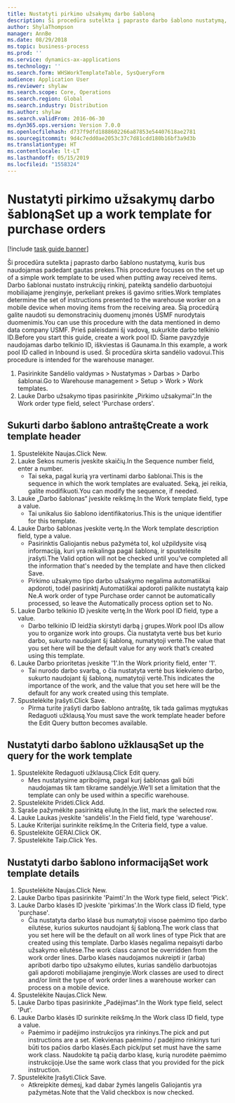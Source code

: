```yaml
---
title: Nustatyti pirkimo užsakymų darbo šabloną
description: Ši procedūra sutelkta į paprasto darbo šablono nustatymą, kuris bus naudojamas padedant gautas prekes.
author: ShylaThompson
manager: AnnBe
ms.date: 08/29/2018
ms.topic: business-process
ms.prod: ''
ms.service: dynamics-ax-applications
ms.technology: ''
ms.search.form: WHSWorkTemplateTable, SysQueryForm
audience: Application User
ms.reviewer: shylaw
ms.search.scope: Core, Operations
ms.search.region: Global
ms.search.industry: Distribution
ms.author: shylaw
ms.search.validFrom: 2016-06-30
ms.dyn365.ops.version: Version 7.0.0
ms.openlocfilehash: d737f9dfd1888602266a87853e54407618ae2781
ms.sourcegitcommit: 9d4c7edd0ae2053c37c7d81cdd180b16bf3a9d3b
ms.translationtype: HT
ms.contentlocale: lt-LT
ms.lasthandoff: 05/15/2019
ms.locfileid: "1558324"
---
```

# <a name="set-up-a-work-template-for-purchase-orders"></a><span data-ttu-id="7e166-103">Nustatyti pirkimo užsakymų darbo šabloną</span><span class="sxs-lookup"><span data-stu-id="7e166-103">Set up a work template for purchase orders</span></span>

[!include [task guide banner](../../includes/task-guide-banner.md)]

<span data-ttu-id="7e166-104">Ši procedūra sutelkta į paprasto darbo šablono nustatymą, kuris bus naudojamas padedant gautas prekes.</span><span class="sxs-lookup"><span data-stu-id="7e166-104">This procedure focuses on the set up of a simple work template to be used when putting away received items.</span></span> <span data-ttu-id="7e166-105">Darbo šablonai nustato instrukcijų rinkinį, pateiktą sandėlio darbuotojui mobiliajame įrenginyje, perkeliant prekes iš gavimo srities.</span><span class="sxs-lookup"><span data-stu-id="7e166-105">Work templates determine the set of instructions presented to the warehouse worker on a mobile device when moving items from the receiving area.</span></span> <span data-ttu-id="7e166-106">Šią procedūrą galite naudoti su demonstracinių duomenų įmonės USMF nurodytais duomenimis.</span><span class="sxs-lookup"><span data-stu-id="7e166-106">You can use this procedure with the data mentioned in demo data company USMF.</span></span> <span data-ttu-id="7e166-107">Prieš paleisdami šį vadovą, sukurkite darbo telkinio ID.</span><span class="sxs-lookup"><span data-stu-id="7e166-107">Before you start this guide, create a work pool ID.</span></span> <span data-ttu-id="7e166-108">Šiame pavyzdyje naudojamas darbo telkinio ID, iškviestas iš Gaunama.</span><span class="sxs-lookup"><span data-stu-id="7e166-108">In this example, a work pool ID called in Inbound is used.</span></span> <span data-ttu-id="7e166-109">Ši procedūra skirta sandėlio vadovui.</span><span class="sxs-lookup"><span data-stu-id="7e166-109">This procedure is intended for the warehouse manager.</span></span>

1. <span data-ttu-id="7e166-110">Pasirinkite Sandėlio valdymas > Nustatymas > Darbas > Darbo šablonai.</span><span class="sxs-lookup"><span data-stu-id="7e166-110">Go to Warehouse management > Setup > Work > Work templates.</span></span>
2. <span data-ttu-id="7e166-111">Lauke Darbo užsakymo tipas pasirinkite „Pirkimo užsakymai“.</span><span class="sxs-lookup"><span data-stu-id="7e166-111">In the Work order type field, select 'Purchase orders'.</span></span>

## <a name="create-a-work-template-header"></a><span data-ttu-id="7e166-112">Sukurti darbo šablono antraštę</span><span class="sxs-lookup"><span data-stu-id="7e166-112">Create a work template header</span></span>
1. <span data-ttu-id="7e166-113">Spustelėkite Naujas.</span><span class="sxs-lookup"><span data-stu-id="7e166-113">Click New.</span></span>
2. <span data-ttu-id="7e166-114">Lauke Sekos numeris įveskite skaičių.</span><span class="sxs-lookup"><span data-stu-id="7e166-114">In the Sequence number field, enter a number.</span></span>
    * <span data-ttu-id="7e166-115">Tai seka, pagal kurią yra vertinami darbo šablonai.</span><span class="sxs-lookup"><span data-stu-id="7e166-115">This is the sequence in which the work templates are evaluated.</span></span> <span data-ttu-id="7e166-116">Seką, jei reikia, galite modifikuoti.</span><span class="sxs-lookup"><span data-stu-id="7e166-116">You can modify the sequence, if needed.</span></span>  
3. <span data-ttu-id="7e166-117">Lauke „Darbo šablonas“ įveskite reikšmę.</span><span class="sxs-lookup"><span data-stu-id="7e166-117">In the Work template field, type a value.</span></span>
    * <span data-ttu-id="7e166-118">Tai unikalus šio šablono identifikatorius.</span><span class="sxs-lookup"><span data-stu-id="7e166-118">This is the unique identifier for this template.</span></span>  
4. <span data-ttu-id="7e166-119">Lauke Darbo šablonas įveskite vertę.</span><span class="sxs-lookup"><span data-stu-id="7e166-119">In the Work template description field, type a value.</span></span>
    * <span data-ttu-id="7e166-120">Pasirinktis Galiojantis nebus pažymėta tol, kol užpildysite visą informaciją, kuri yra reikalinga pagal šabloną, ir spustelėsite įrašyti.</span><span class="sxs-lookup"><span data-stu-id="7e166-120">The Valid option will not be checked until you’ve completed all the information that's needed by the template and have then clicked Save.</span></span>  
    * <span data-ttu-id="7e166-121">Pirkimo užsakymo tipo darbo užsakymo negalima automatiškai apdoroti, todėl pasirinktį Automatiškai apdoroti palikite nustatytą kaip Ne.</span><span class="sxs-lookup"><span data-stu-id="7e166-121">A work order of type Purchase order cannot be automatically processed, so leave the  Automatically process option set to No.</span></span>  
5. <span data-ttu-id="7e166-122">Lauke Darbo telkinio ID įveskite vertę.</span><span class="sxs-lookup"><span data-stu-id="7e166-122">In the Work pool ID field, type a value.</span></span>
    * <span data-ttu-id="7e166-123">Darbo telkinio ID leidžia skirstyti darbą į grupes.</span><span class="sxs-lookup"><span data-stu-id="7e166-123">Work pool IDs allow you to organize work into groups.</span></span> <span data-ttu-id="7e166-124">Čia nustatyta vertė bus bet kurio darbo, sukurto naudojant šį šabloną, numatytoji vertė.</span><span class="sxs-lookup"><span data-stu-id="7e166-124">The value that you set here will be the default value for any work that’s created using this template.</span></span>  
6. <span data-ttu-id="7e166-125">Lauke Darbo prioritetas įveskite '1'.</span><span class="sxs-lookup"><span data-stu-id="7e166-125">In the Work priority field, enter '1'.</span></span>
    * <span data-ttu-id="7e166-126">Tai nurodo darbo svarbą, o čia nustatyta vertė bus kiekvieno darbo, sukurto naudojant šį šabloną, numatytoji vertė.</span><span class="sxs-lookup"><span data-stu-id="7e166-126">This indicates the importance of the work, and the value that you set here will be the default for any work created using this template.</span></span>  
7. <span data-ttu-id="7e166-127">Spustelėkite Įrašyti.</span><span class="sxs-lookup"><span data-stu-id="7e166-127">Click Save.</span></span>
    * <span data-ttu-id="7e166-128">Pirma turite įrašyti darbo šablono antraštę, tik tada galimas mygtukas Redaguoti užklausą.</span><span class="sxs-lookup"><span data-stu-id="7e166-128">You must save the work template header before the Edit Query button becomes available.</span></span>  

## <a name="set-up-the-query-for-the-work-template"></a><span data-ttu-id="7e166-129">Nustatyti darbo šablono užklausą</span><span class="sxs-lookup"><span data-stu-id="7e166-129">Set up the query for the work template</span></span>
1. <span data-ttu-id="7e166-130">Spustelėkite Redaguoti užklausą.</span><span class="sxs-lookup"><span data-stu-id="7e166-130">Click Edit query.</span></span>
    * <span data-ttu-id="7e166-131">Mes nustatysime apribojimą, pagal kurį šablonas gali būti naudojamas tik tam tikrame sandėlyje.</span><span class="sxs-lookup"><span data-stu-id="7e166-131">We’ll set a limitation that the template can only be used within a specific warehouse.</span></span>  
2. <span data-ttu-id="7e166-132">Spustelėkite Pridėti.</span><span class="sxs-lookup"><span data-stu-id="7e166-132">Click Add.</span></span>
3. <span data-ttu-id="7e166-133">Sąraše pažymėkite pasirinktą eilutę.</span><span class="sxs-lookup"><span data-stu-id="7e166-133">In the list, mark the selected row.</span></span>
4. <span data-ttu-id="7e166-134">Lauke Laukas įveskite 'sandėlis'.</span><span class="sxs-lookup"><span data-stu-id="7e166-134">In the Field field, type 'warehouse'.</span></span>
5. <span data-ttu-id="7e166-135">Lauke Kriterijai surinkite reikšmę.</span><span class="sxs-lookup"><span data-stu-id="7e166-135">In the Criteria field, type a value.</span></span>
6. <span data-ttu-id="7e166-136">Spustelėkite GERAI.</span><span class="sxs-lookup"><span data-stu-id="7e166-136">Click OK.</span></span>
7. <span data-ttu-id="7e166-137">Spustelėkite Taip.</span><span class="sxs-lookup"><span data-stu-id="7e166-137">Click Yes.</span></span>

## <a name="set-work-template-details"></a><span data-ttu-id="7e166-138">Nustatyti darbo šablono informaciją</span><span class="sxs-lookup"><span data-stu-id="7e166-138">Set work template details</span></span>
1. <span data-ttu-id="7e166-139">Spustelėkite Naujas.</span><span class="sxs-lookup"><span data-stu-id="7e166-139">Click New.</span></span>
2. <span data-ttu-id="7e166-140">Lauke Darbo tipas pasirinkite 'Paimti'.</span><span class="sxs-lookup"><span data-stu-id="7e166-140">In the Work type field, select 'Pick'.</span></span>
3. <span data-ttu-id="7e166-141">Lauke Darbo klasės ID įveskite 'pirkimas'.</span><span class="sxs-lookup"><span data-stu-id="7e166-141">In the Work class ID field, type 'purchase'.</span></span>
    * <span data-ttu-id="7e166-142">Čia nustatyta darbo klasė bus numatytoji visose paėmimo tipo darbo eilutėse, kurios sukurtos naudojant šį šabloną.</span><span class="sxs-lookup"><span data-stu-id="7e166-142">The work class that you set here will be the default on all work lines of type Pick that are created using this template.</span></span> <span data-ttu-id="7e166-143">Darbo klasės negalima nepaisyti darbo užsakymo eilutėse.</span><span class="sxs-lookup"><span data-stu-id="7e166-143">The work class cannot be overridden from the work order lines.</span></span> <span data-ttu-id="7e166-144">Darbo klasės naudojamos nukreipti ir (arba) apriboti darbo tipo užsakymo eilutes, kurias sandėlio darbuotojas gali apdoroti mobiliajame įrenginyje.</span><span class="sxs-lookup"><span data-stu-id="7e166-144">Work classes are used to direct and/or limit the type of work order lines a warehouse worker can process on a mobile device.</span></span>  
4. <span data-ttu-id="7e166-145">Spustelėkite Naujas.</span><span class="sxs-lookup"><span data-stu-id="7e166-145">Click New.</span></span>
5. <span data-ttu-id="7e166-146">Lauke Darbo tipas pasirinkite „Padėjimas“.</span><span class="sxs-lookup"><span data-stu-id="7e166-146">In the Work type field, select 'Put'.</span></span>
6. <span data-ttu-id="7e166-147">Lauke Darbo klasės ID surinkite reikšmę.</span><span class="sxs-lookup"><span data-stu-id="7e166-147">In the Work class ID field, type a value.</span></span>
    * <span data-ttu-id="7e166-148">Paėmimo ir padėjimo instrukcijos yra rinkinys.</span><span class="sxs-lookup"><span data-stu-id="7e166-148">The pick and put instructions are a set.</span></span> <span data-ttu-id="7e166-149">Kiekvienas paėmimo / padėjimo rinkinys turi būti tos pačios darbo klasės.</span><span class="sxs-lookup"><span data-stu-id="7e166-149">Each pick/put set must have the same work class.</span></span> <span data-ttu-id="7e166-150">Naudokite tą pačią darbo klasę, kurią nurodėte paėmimo instrukcijoje.</span><span class="sxs-lookup"><span data-stu-id="7e166-150">Use the same work class that you provided for the pick instruction.</span></span>  
7. <span data-ttu-id="7e166-151">Spustelėkite Įrašyti.</span><span class="sxs-lookup"><span data-stu-id="7e166-151">Click Save.</span></span>
    * <span data-ttu-id="7e166-152">Atkreipkite dėmesį, kad dabar žymės langelis Galiojantis yra pažymėtas.</span><span class="sxs-lookup"><span data-stu-id="7e166-152">Note that the Valid checkbox is now checked.</span></span>  

